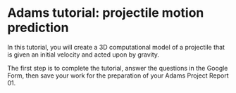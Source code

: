 # Adams tutorial: projectile motion prediction

In this tutorial, you will create a 3D computational model of a projectile that
is given an initial velocity and acted upon by gravity. 

The first step is to complete the tutorial, answer the questions in the Google
Form, then save your work for the preparation of your Adams Project Report 01. 

